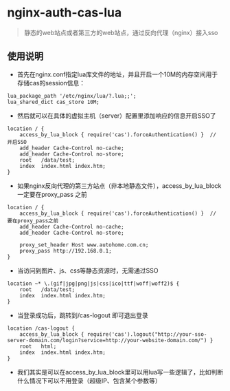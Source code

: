 # nginx-auth-cas-lua
> 静态的web站点或者第三方的web站点，通过反向代理（nginx）接入sso

##  使用说明

- 首先在nginx.conf指定lua库文件的地址，并且开启一个10M的内存空间用于存储cas的session信息：

```
lua_package_path '/etc/nginx/lua/?.lua;;';
lua_shared_dict cas_store 10M;
```
- 然后就可以在具体的虚拟主机（server）配置里添加响应的信息开启SSO了
```
location / {
    access_by_lua_block { require('cas').forceAuthentication() }  // 开启SSO
    add_header Cache-Control no-cache;
    add_header Cache-Control no-store;
    root   /data/test;
    index  index.html index.htm;
}
```

-  如果nginx反向代理的第三方站点（非本地静态文件），access_by_lua_block一定要在proxy_pass 之前
```
location / {
    access_by_lua_block { require('cas').forceAuthentication() }  // 要在proxy_pass之前
    add_header Cache-Control no-cache;
    add_header Cache-Control no-store;

    proxy_set_header Host www.autohome.com.cn;
    proxy_pass http://192.168.0.1;
}
```

- 当访问到图片、js、css等静态资源时，无需通过SSO

```
location ~* \.(gif|jpg|png|js|css|ico|ttf|woff|woff2)$ {
    root   /data/test;
    index  index.html index.htm;
}
```

- 当登录成功后，跳转到/cas-logout 即可退出登录
```
location /cas-logout {
    access_by_lua_block { require('cas').logout("http://your-sso-server-domain.com/login?service=http://your-website-domain.com/") }
    root   html;
    index  index.html index.htm;
}
```
- 我们其实是可以在access_by_lua_block里可以用lua写一些逻辑了，比如判断什么情况下可以不用登录（超级IP、包含某个参数等）
